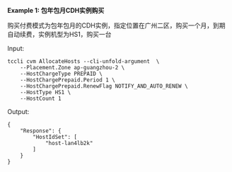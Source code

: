 **Example 1: 包年包月CDH实例购买**

购买付费模式为包年包月的CDH实例，指定位置在广州二区，购买一个月，到期自动续费，实例机型为HS1，购买一台

Input: 

```
tccli cvm AllocateHosts --cli-unfold-argument  \
    --Placement.Zone ap-guangzhou-2 \
    --HostChargeType PREPAID \
    --HostChargePrepaid.Period 1 \
    --HostChargePrepaid.RenewFlag NOTIFY_AND_AUTO_RENEW \
    --HostType HS1 \
    --HostCount 1
```

Output: 
```
{
    "Response": {
        "HostIdSet": [
            "host-lan4lb2k"
        ]
    }
}
```

